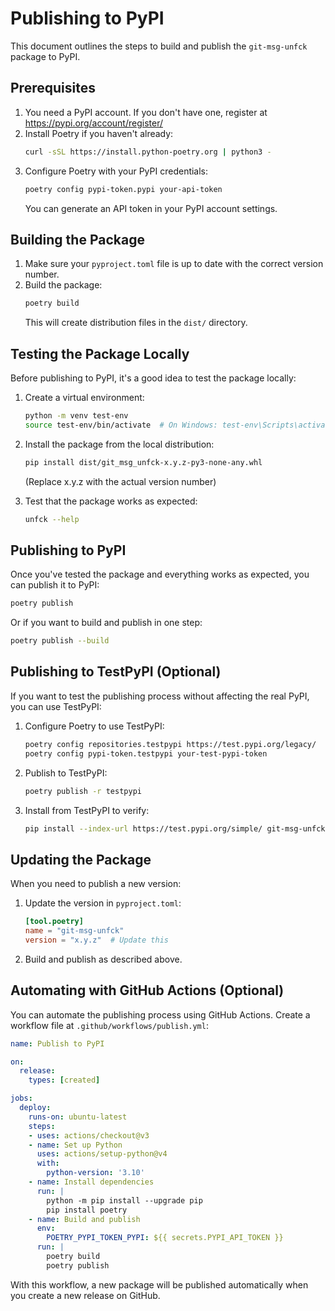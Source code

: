 # Publishing to PyPI

This document outlines the steps to build and publish the `git-msg-unfck` package to PyPI.

## Prerequisites

1. You need a PyPI account. If you don't have one, register at https://pypi.org/account/register/
2. Install Poetry if you haven't already:
   ```bash
   curl -sSL https://install.python-poetry.org | python3 -
   ```
3. Configure Poetry with your PyPI credentials:
   ```bash
   poetry config pypi-token.pypi your-api-token
   ```
   You can generate an API token in your PyPI account settings.

## Building the Package

1. Make sure your `pyproject.toml` file is up to date with the correct version number.
2. Build the package:
   ```bash
   poetry build
   ```
   This will create distribution files in the `dist/` directory.

## Testing the Package Locally

Before publishing to PyPI, it's a good idea to test the package locally:

1. Create a virtual environment:
   ```bash
   python -m venv test-env
   source test-env/bin/activate  # On Windows: test-env\Scripts\activate
   ```

2. Install the package from the local distribution:
   ```bash
   pip install dist/git_msg_unfck-x.y.z-py3-none-any.whl
   ```
   (Replace x.y.z with the actual version number)

3. Test that the package works as expected:
   ```bash
   unfck --help
   ```

## Publishing to PyPI

Once you've tested the package and everything works as expected, you can publish it to PyPI:

```bash
poetry publish
```

Or if you want to build and publish in one step:

```bash
poetry publish --build
```

## Publishing to TestPyPI (Optional)

If you want to test the publishing process without affecting the real PyPI, you can use TestPyPI:

1. Configure Poetry to use TestPyPI:
   ```bash
   poetry config repositories.testpypi https://test.pypi.org/legacy/
   poetry config pypi-token.testpypi your-test-pypi-token
   ```

2. Publish to TestPyPI:
   ```bash
   poetry publish -r testpypi
   ```

3. Install from TestPyPI to verify:
   ```bash
   pip install --index-url https://test.pypi.org/simple/ git-msg-unfck
   ```

## Updating the Package

When you need to publish a new version:

1. Update the version in `pyproject.toml`:
   ```toml
   [tool.poetry]
   name = "git-msg-unfck"
   version = "x.y.z"  # Update this
   ```

2. Build and publish as described above.

## Automating with GitHub Actions (Optional)

You can automate the publishing process using GitHub Actions. Create a workflow file at `.github/workflows/publish.yml`:

```yaml
name: Publish to PyPI

on:
  release:
    types: [created]

jobs:
  deploy:
    runs-on: ubuntu-latest
    steps:
    - uses: actions/checkout@v3
    - name: Set up Python
      uses: actions/setup-python@v4
      with:
        python-version: '3.10'
    - name: Install dependencies
      run: |
        python -m pip install --upgrade pip
        pip install poetry
    - name: Build and publish
      env:
        POETRY_PYPI_TOKEN_PYPI: ${{ secrets.PYPI_API_TOKEN }}
      run: |
        poetry build
        poetry publish
```

With this workflow, a new package will be published automatically when you create a new release on GitHub.
